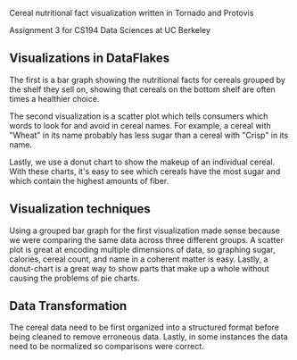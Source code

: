 Cereal nutritional fact visualization written in Tornado and Protovis

Assignment 3 for CS194 Data Sciences at UC Berkeley

## Visualizations in DataFlakes

The first is a bar graph showing the nutritional facts for cereals grouped by the shelf they sell on, showing that cereals on the bottom shelf are often times a healthier choice.

The second visualization is a scatter plot which tells consumers which words to look for and avoid in cereal names. For example, a cereal with "Wheat" in its name probably has less sugar than a cereal with "Crisp" in its name.

Lastly, we use a donut chart to show the makeup of an individual cereal. With these charts, it's easy to see which cereals have the most sugar and which contain the highest amounts of fiber.

## Visualization techniques

Using a grouped bar graph for the first visualization made sense because we were comparing the same data across three different groups. A scatter plot is great at encoding multiple dimensions of data, so graphing sugar, calories, cereal count, and name in a coherent matter is easy. Lastly, a donut-chart is a great way to show parts that make up a whole without causing the problems of pie charts.

## Data Transformation

The cereal data need to be first organized into a structured format before being cleaned to remove erroneous data. Lastly, in some instances the data need to be normalized so comparisons were correct.
